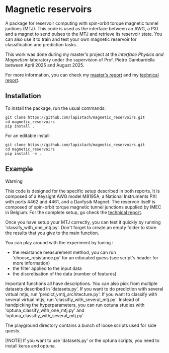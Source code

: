 # Magnetic reservoirs

A package for reservoir computing with spin-orbit torque magnetic tunnel juntions (MTJ). 
This code is used as the interface between an AWG, a PXI and a magnet to send pulses to the MTJ and retrieve its reservoir state. You can also use it to train and test your own magnetic reservoir for classification and prediction tasks.

This work was done during my master's project at the *Interface Physics and Magnetism* laboratory under the supervision of Prof. Pietro Gambardella between April 2025 and August 2025.

For more information, you can check my [master's report](masters_report.pdf) and my [technical report](technical_report.pdf).


## Installation

To install the package, run the usual commands:
```
git clone https://github.com/lapistach/magnetic_reservoirs.git
cd magnetic_reservoirs
pip install .
```

For an editable install:
```
git clone https://github.com/lapistach/magnetic_reservoirs.git
cd magnetic_reservoirs
pip install -e .
```


## Example

>[!WARNING]
>This code is designed for the specific setup described in both reports. It is composed of a Keysight AWG model M8195A, a National Instruments PXI with ports 4462 and 4461, and a Danfysik Magnet. The reservoir itself is composed of spin-orbit torque magnetic tunnel junctions supplied by IMEC in Belgium. For the complete setup, go check the [technical report](technical_report.pdf).


Once you have setup your MTJ correctly, you can test it quickly by running 'classify_with_one_mtj.py'. Don't forget to create an empty folder to store the results that you give to the main function.

You can play around with the experiment by tuning :
- the resistance measurement method, you can run 'choose_resistance.py' for an educated guess (see script's header for more information)
- the filter applied to the input data
- the discretisation of the data (number of features)

Important functions all have descriptions. 
You can also pick from multiple datasets described in 'datasets.py'.
If you want to do prediction with several virtual mtjs, run 'predict_vmtj_architecture.py'. 
If you want to classify with several virtual mtjs, run 'classifiy_with_several_mtj.py'.
Instead of handpicking the hyperparameters, you can run optuna studies with 'optuna_classify_with_one_mtj.py' and 'optuna_classifiy_with_several_mtj.py'.

The playground directory contains a bunch of loose scripts used for side quests.

[!NOTE]
If you want to use 'datasets.py' or the optuna scripts, you need to install keras and optuna.

